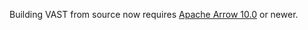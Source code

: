 Building VAST from source now requires [Apache Arrow 10.0](https://arrow.apache.org/blog/2022/10/31/10.0.0-release/) or newer.
